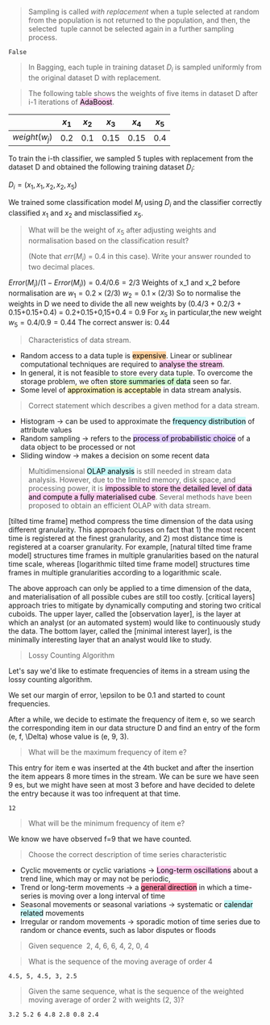 >Sampling is called _with replacement_ when a tuple selected at random from the population is not returned to the population, and then, the selected  tuple cannot be selected again in a further sampling process.

`False`

> In Bagging, each tuple in training dataset $D_i$ is sampled uniformly from the original dataset D with replacement.


> The following table shows the weights of five items in  dataset D after i-1 iterations of <mark style="background: #FFB8EBA6;">AdaBoost</mark>.

|       | $x_1$ | $x_2$ | $x_3$ | $x_4$ | $x_5$ |
|-------|-----|-----|-----|-----|-----|
| $weight (w_j)$ | 0.2 | 0.1 | 0.15 | 0.15 | 0.4 |

To train  the i-th classifier, we sampled 5 tuples with replacement from the dataset D and obtained the following training dataset $D_i$:

$D_i = (x_1, x_1, x_2, x_2, x_5)$

We trained some classification model $M_i$ using $D_i$ and the classifier correctly classified $x_1$ and $x_2$ and misclassified $x_5$.

>What will be the weight of $x_5$ after adjusting weights and normalisation based on the classification result?
>
>(Note that $err(M_i)$ = 0.4 in this case). Write your answer rounded to two decimal places.

$Error(M_i)/ (1-Error(M_i) )= 0.4/0.6 = 2/3$
Weights of x_1 and x_2 before normalisation are
$w_1 = 0.2 \times (2/3)$
$w_2 = 0.1 \times (2/3)$
So to normalise the weights in D we need to divide the all new weights by (0.4/3 + 0.2/3 + 0.15+0.15+0.4) = 0.2+0.15+0,15+0.4 = 0.9
For $x_5$ in particular,the new weight $w_5 = 0.4/0.9 = 0.44$
The correct answer is: 0.44

> Characteristics of data stream.

- Random access to a data tuple is <mark style="background: #FFB86CA6;">expensive</mark>. Linear or sublinear computational techniques are required to <mark style="background: #FFB8EBA6;">analyse the stream</mark>.
- In general, it is not feasible to store every data tuple. To overcome the storage problem, we often <mark style="background: #BBFABBA6;">store summaries of data</mark> seen so far.
- Some level of <mark style="background: #FFF3A3A6;">approximation is acceptable</mark> in data stream analysis.

> Correct statement which describes a given method for a data stream.

- Histogram → can be used to approximate the <mark style="background: #ABF7F7A6;">frequency distribution</mark> of attribute values
- Random sampling → refers to the <mark style="background: #D2B3FFA6;">process of probabilistic choice</mark> of a data object to be processed or not
- Sliding window → makes a decision on some recent data

>Multidimensional <mark style="background: #ABF7F7A6;">OLAP analysis</mark> is still needed in stream data analysis. However, due to the limited memory, disk space, and processing power, it is <mark style="background: #FFB8EBA6;">impossible to store the detailed level of data and compute a fully materialised cube</mark>. Several methods have been proposed to obtain an efficient OLAP with data stream.

[tilted time frame] method compress the time dimension of the data using different granularity. This approach focuses on fact that 1) the most recent time is registered at the finest granularity, and 2) most distance time is registered at a coarser granularity. For example, [natural tilted time frame model] structures time frames in multiple granularities based on the natural time scale, whereas [logarithmic tilted time frame model] structures time frames in multiple granularities according to a logarithmic scale.

The above approach can only be applied to a time dimension of the data, and materialisation of all possible cubes are still too costly. [critical layers] approach tries to mitigate by dynamically computing and storing two critical cuboids. The upper layer, called the [observation layer], is the layer at which an analyst (or an automated system) would like to continuously study the data. The bottom layer, called the [minimal interest layer], is the minimally interesting layer that an analyst would like to study.


> Lossy Counting Algorithm

Let's say we'd like to estimate frequencies of items in a stream using the lossy counting algorithm.

We set our margin of error, \epsilon to be 0.1 and started to count frequencies.

After a while, we decide to estimate the frequency of item e, so we search the corresponding item in our data structure D and find an entry of the form (e, f, \Delta) whose value is (e, 9, 3).

>What will be the maximum frequency of item e?

This entry  for item e was inserted at the 4th bucket and after the insertion the item appears 8 more times in the stream. We can be sure we have seen 9 es, but we might have seen at most 3 before and have decided to delete the entry because it was too infrequent at that time.

`12`

>What will be the minimum frequency of item e?

We know we have observed f=9 that we have counted.


> Choose the correct description of time series characteristic

- Cyclic movements or cyclic variations → <mark style="background: #FFB8EBA6;">Long-term oscillations</mark> about a trend line, which may or may not be periodic, 
- Trend or long-term movements → a <mark style="background: #FF5582A6;">general direction</mark> in which a time-series is moving over a long interval of time
- Seasonal movements or seasonal variations → systematic or <mark style="background: #ABF7F7A6;">calendar related</mark> movements
- Irregular or random movements → sporadic motion of time series due to random or chance events, such as labor disputes or floods

> Given sequence 
> 2, 4, 6, 6, 4, 2, 0, 4


> What is the sequence of the moving average of order 4

`4.5, 5, 4.5, 3, 2.5`


> Given the same sequence, what is the sequence of the weighted moving average of order 2 with weights (2, 3)?

`3.2 5.2 6 4.8 2.8 0.8 2.4`


